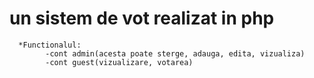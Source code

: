 # un sistem de vot realizat in php
      *Functionalul:
            -cont admin(acesta poate sterge, adauga, edita, vizualiza)
            -cont guest(vizualizare, votarea)
